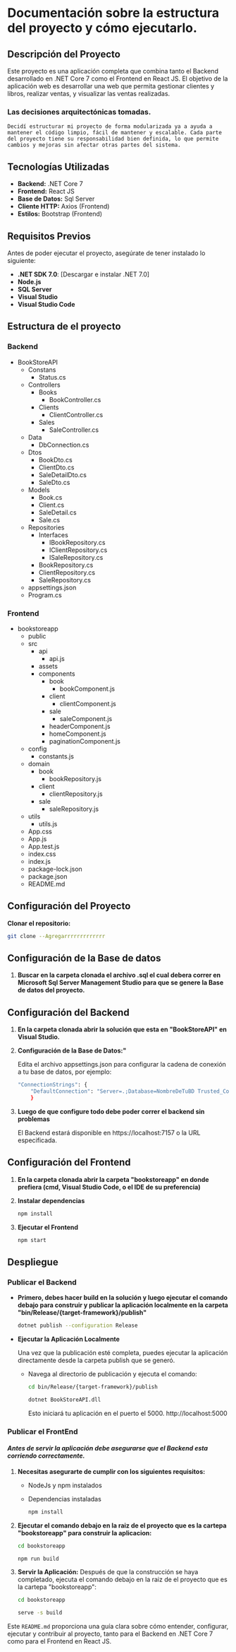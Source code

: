 # Documentación sobre la estructura del proyecto y cómo ejecutarlo.

## Descripción del Proyecto

Este proyecto es una aplicación completa que combina tanto el Backend desarrollado en .NET Core 7 como el Frontend en React JS. El objetivo de la aplicación web es desarrollar una web que permita gestionar clientes y libros, realizar ventas, y visualizar las ventas realizadas.

### Las decisiones arquitectónicas tomadas.

    Decidí estructurar mi proyecto de forma modularizada ya a ayuda a mantener el código limpio, fácil de mantener y escalable. Cada parte del proyecto tiene su responsabilidad bien definida, lo que permite cambios y mejoras sin afectar otras partes del sistema.

## Tecnologías Utilizadas

- **Backend:** .NET Core 7
- **Frontend:** React JS
- **Base de Datos:** Sql Server
- **Cliente HTTP:** Axios (Frontend)
- **Estilos:** Bootstrap (Frontend)

## Requisitos Previos

Antes de poder ejecutar el proyecto, asegúrate de tener instalado lo siguiente:

- **.NET SDK 7.0**: [Descargar e instalar .NET 7.0]
- **Node.js**
- **SQL Server**
- **Visual Studio**
- **Visual Studio Code**

## Estructura de el proyecto

### Backend

- BookStoreAPI
  - Constans
    - Status.cs
  - Controllers
    - Books
      - BookController.cs
    - Clients
      - ClientController.cs
    - Sales
      - SaleController.cs
  - Data
    - DbConnection.cs
  - Dtos
    - BookDto.cs
    - ClientDto.cs
    - SaleDetailDto.cs
    - SaleDto.cs
  - Models
    - Book.cs
    - Client.cs
    - SaleDetail.cs
    - Sale.cs
  - Repositories
    - Interfaces
      - IBookRepository.cs
      - IClientRepository.cs
      - ISaleRepository.cs
    - BookRepository.cs
    - ClientRepository.cs
    - SaleRepository.cs
  - appsettings.json
  - Program.cs

### Frontend

- bookstoreapp
  - public
  - src
    - api
      - api.js
    - assets
    - components
      - book
        - bookComponent.js
      - client
        - clientComponent.js
      - sale
        - saleComponent.js
      - headerComponent.js
      - homeComponent.js
      - paginationComponent.js
  - config
    - constants.js
  - domain
    - book
      - bookRepository.js
    - client
      - clientRepository.js
    - sale
      - saleRepository.js
  - utils
    - utils.js
  - App.css
  - App.js
  - App.test.js
  - index.css
  - index.js
  - package-lock.json
  - package.json
  - README.md

## Configuración del Proyecto

**Clonar el repositorio:**

```bash
git clone --Agregarrrrrrrrrrrrr
```

## Configuración de la Base de datos

1. **Buscar en la carpeta clonada el archivo .sql el cual debera correr en Microsoft Sql Server Management Studio para que se genere la Base de datos del proyecto.**

## Configuración del Backend

1. **En la carpeta clonada abrir la solución que esta en "BookStoreAPI" en Visual Studio.**

2. **Configuración de la Base de Datos:"**

   Edita el archivo appsettings.json para configurar la cadena de conexión a tu base de datos, por ejemplo:

   ```bash
   "ConnectionStrings": {
       "DefaultConnection": "Server=.;Database=NombreDeTuBD Trusted_Connection=True;MultipleActiveResultSets=true"
       }
   ```

3. **Luego de que configure todo debe poder correr el backend sin problemas**

   El Backend estará disponible en https://localhost:7157 o la URL especificada.

## Configuración del Frontend

1. **En la carpeta clonada abrir la carpeta "bookstoreapp" en donde prefiera (cmd, Visual Studio Code, o el IDE de su preferencia)**

2. **Instalar dependencias**

   ```bash
   npm install
   ```

3. **Ejecutar el Frontend**
   ```bash
   npm start
   ```

## Despliegue

### Publicar el Backend

- **Primero, debes hacer build en la solución y luego ejecutar el comando debajo para construir y publicar la aplicación localmente en la carpeta "bin/Release/{target-framework}/publish"**

  ```bash
  dotnet publish --configuration Release
  ```

- **Ejecutar la Aplicación Localmente**

  Una vez que la publicación esté completa, puedes ejecutar la aplicación directamente desde la carpeta publish que se generó.

  - Navega al directorio de publicación y ejecuta el comando:

    ```bash
    cd bin/Release/{target-framework}/publish

    dotnet BookStoreAPI.dll
    ```

    Esto iniciará tu aplicación en el puerto el 5000.
    http://localhost:5000

### Publicar el FrontEnd

#### **_Antes de servir la aplicación debe asegurarse que el Backend esta corriendo correctamente._**

1. **Necesitas asegurarte de cumplir con los siguientes requisitos:**

   - NodeJs y npm instalados

   - Dependencias instaladas
     ```bash
     npm install
     ```

2. **Ejecutar el comando debajo en la raiz de el proyecto que es la cartepa "bookstoreapp" para construir la aplicacion:**

   ```bash
   cd bookstoreapp

   npm run build
   ```

3. **Servir la Aplicación:**
   Después de que la construcción se haya completado, ejecuta el comando debajo en la raiz de el proyecto que es la cartepa "bookstoreapp":

   ```bash
   cd bookstoreapp

   serve -s build
   ```

Este `README.md` proporciona una guía clara sobre cómo entender, configurar, ejecutar y contribuir al proyecto, tanto para el Backend en .NET Core 7 como para el Frontend en React JS.

#
